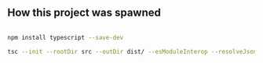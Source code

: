 ## How this project was spawned

```bash

npm install typescript --save-dev

tsc --init --rootDir src --outDir dist/ --esModuleInterop --resolveJsonModule --lib es6,dom  --module commonjs


```